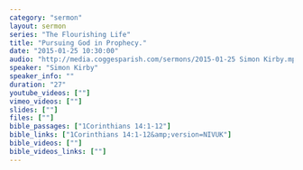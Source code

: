 ```yaml
---
category: "sermon"
layout: sermon
series: "The Flourishing Life"
title: "Pursuing God in Prophecy."
date: "2015-01-25 10:30:00"
audio: "http://media.coggesparish.com/sermons/2015-01-25 Simon Kirby.mp3"
speaker: "Simon Kirby"
speaker_info: ""
duration: "27"
youtube_videos: [""]
vimeo_videos: [""]
slides: [""]
files: [""]
bible_passages: ["1Corinthians 14:1-12"]
bible_links: ["1Corinthians 14:1-12&amp;version=NIVUK"]
bible_videos: [""]
bible_videos_links: [""]
---
```

